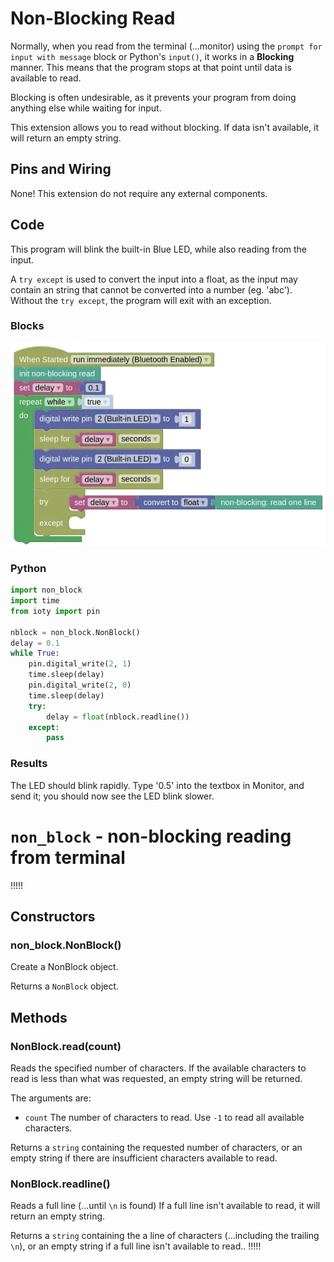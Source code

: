 # Non-Blocking Read

Normally, when you read from the terminal (...monitor) using the `prompt for input with message` block or Python's `input()`, it works in a **Blocking** manner.
This means that the program stops at that point until data is available to read.

Blocking is often undesirable, as it prevents your program from doing anything else while waiting for input.

This extension allows you to read without blocking.
If data isn't available, it will return an empty string.

## Pins and Wiring

None!
This extension do not require any external components.

## Code

This program will blink the built-in Blue LED, while also reading from the input.

A `try except` is used to convert the input into a float, as the input may contain an string that cannot be converted into a number (eg. 'abc').
Without the `try except`, the program will exit with an exception.

### Blocks

![](images/non_block_blocks.webp)

### Python

```python
import non_block
import time
from ioty import pin

nblock = non_block.NonBlock()
delay = 0.1
while True:
    pin.digital_write(2, 1)
    time.sleep(delay)
    pin.digital_write(2, 0)
    time.sleep(delay)
    try:
        delay = float(nblock.readline())
    except:
        pass
```

### Results

The LED should blink rapidly.
Type '0.5' into the textbox in Monitor, and send it; you should now see the LED blink slower.

# `non_block` - non-blocking reading from terminal

!!!!!
## Constructors

### non_block.NonBlock()

Create a NonBlock object.

Returns a `NonBlock` object.

## Methods

### NonBlock.read(count)

Reads the specified number of characters.
If the available characters to read is less than what was requested, an empty string will be returned.

The arguments are:

* `count` The number of characters to read. Use `-1` to read all available characters.

Returns a `string` containing the requested number of characters, or an empty string if there are insufficient characters available to read.

### NonBlock.readline()

Reads a full line (...until `\n` is found)
If a full line isn't available to read, it will return an empty string.

Returns a `string` containing the a line of characters (...including the trailing `\n`), or an empty string if a full line isn't available to read..
!!!!!